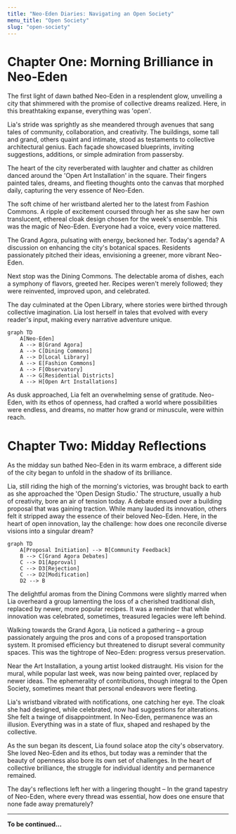 ```yaml
---
title: "Neo-Eden Diaries: Navigating an Open Society"
menu_title: "Open Society"
slug: "open-society"
---
```


# Chapter One: Morning Brilliance in Neo-Eden

The first light of dawn bathed Neo-Eden in a resplendent glow, unveiling a city that shimmered with the promise of collective dreams realized. Here, in this breathtaking expanse, everything was 'open'.

Lia's stride was sprightly as she meandered through avenues that sang tales of community, collaboration, and creativity. The buildings, some tall and grand, others quaint and intimate, stood as testaments to collective architectural genius. Each façade showcased blueprints, inviting suggestions, additions, or simple admiration from passersby.

The heart of the city reverberated with laughter and chatter as children danced around the 'Open Art Installation' in the square. Their fingers painted tales, dreams, and fleeting thoughts onto the canvas that morphed daily, capturing the very essence of Neo-Eden.

The soft chime of her wristband alerted her to the latest from Fashion Commons. A ripple of excitement coursed through her as she saw her own translucent, ethereal cloak design chosen for the week's ensemble. This was the magic of Neo-Eden. Everyone had a voice, every voice mattered.

The Grand Agora, pulsating with energy, beckoned her. Today's agenda? A discussion on enhancing the city's botanical spaces. Residents passionately pitched their ideas, envisioning a greener, more vibrant Neo-Eden.

Next stop was the Dining Commons. The delectable aroma of dishes, each a symphony of flavors, greeted her. Recipes weren't merely followed; they were reinvented, improved upon, and celebrated.

The day culminated at the Open Library, where stories were birthed through collective imagination. Lia lost herself in tales that evolved with every reader's input, making every narrative adventure unique.

```mermaid
graph TD
    A[Neo-Eden]
    A --> B[Grand Agora]
    A --> C[Dining Commons]
    A --> D[Local Library]
    A --> E[Fashion Commons]
    A --> F[Observatory]
    A --> G[Residential Districts]
    A --> H[Open Art Installations]
```

As dusk approached, Lia felt an overwhelming sense of gratitude. Neo-Eden, with its ethos of openness, had crafted a world where possibilities were endless, and dreams, no matter how grand or minuscule, were within reach.

# Chapter Two: Midday Reflections

As the midday sun bathed Neo-Eden in its warm embrace, a different side of the city began to unfold in the shadow of its brilliance.

Lia, still riding the high of the morning's victories, was brought back to earth as she approached the 'Open Design Studio.' The structure, usually a hub of creativity, bore an air of tension today. A debate ensued over a building proposal that was gaining traction. While many lauded its innovation, others felt it stripped away the essence of their beloved Neo-Eden. Here, in the heart of open innovation, lay the challenge: how does one reconcile diverse visions into a singular dream?

```mermaid
graph TD
    A[Proposal Initiation] --> B[Community Feedback]
    B --> C[Grand Agora Debates]
    C --> D1[Approval]
    C --> D3[Rejection]
    C --> D2[Modification]
    D2 --> B
```

The delightful aromas from the Dining Commons were slightly marred when Lia overheard a group lamenting the loss of a cherished traditional dish, replaced by newer, more popular recipes. It was a reminder that while innovation was celebrated, sometimes, treasured legacies were left behind.

Walking towards the Grand Agora, Lia noticed a gathering – a group passionately arguing the pros and cons of a proposed transportation system. It promised efficiency but threatened to disrupt several community spaces. This was the tightrope of Neo-Eden: progress versus preservation.

Near the Art Installation, a young artist looked distraught. His vision for the mural, while popular last week, was now being painted over, replaced by newer ideas. The ephemerality of contributions, though integral to the Open Society, sometimes meant that personal endeavors were fleeting.

Lia's wristband vibrated with notifications, one catching her eye. The cloak she had designed, while celebrated, now had suggestions for alterations. She felt a twinge of disappointment. In Neo-Eden, permanence was an illusion. Everything was in a state of flux, shaped and reshaped by the collective.

As the sun began its descent, Lia found solace atop the city's observatory. She loved Neo-Eden and its ethos, but today was a reminder that the beauty of openness also bore its own set of challenges. In the heart of collective brilliance, the struggle for individual identity and permanence remained.

The day's reflections left her with a lingering thought – In the grand tapestry of Neo-Eden, where every thread was essential, how does one ensure that none fade away prematurely?

---

**To be continued...**
